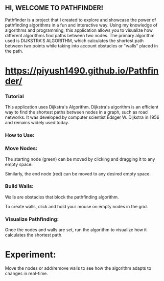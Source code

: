 ## HI, WELCOME TO PATHFINDER!

Pathfinder is a project that I created to explore and showcase the power of pathfinding algorithms in a fun and interactive way. Using my knowledge of algorithms and programming, this application allows you to visualize how different algorithms find paths between two nodes. The primary algorithm used is DIJKSTRA'S ALGORITHM, which calculates the shortest path between two points while taking into account obstacles or "walls" placed in the path.


# https://piyush1490.github.io/Pathfinder/

### Tutorial

This application uses Dijkstra's Algorithm. Dijkstra's algorithm is an efficient way to find the shortest paths between nodes in a graph, such as road networks. It was developed by computer scientist Edsger W. Dijkstra in 1956 and remains widely used today.

### How to Use:

### Move Nodes:

The starting node (green) can be moved by clicking and dragging it to any empty space.

Similarly, the end node (red) can be moved to any desired empty space.

### Build Walls:

Walls are obstacles that block the pathfinding algorithm.

To create walls, click and hold your mouse on empty nodes in the grid.

### Visualize Pathfinding:

Once the nodes and walls are set, run the algorithm to visualize how it calculates the shortest path.

# Experiment:

Move the nodes or add/remove walls to see how the algorithm adapts to changes in real-time.
